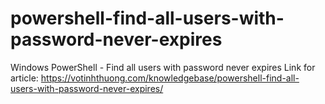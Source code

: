 # powershell-find-all-users-with-password-never-expires
Windows PowerShell - Find all users with password never expires
Link for article: https://votinhthuong.com/knowledgebase/powershell-find-all-users-with-password-never-expires/
